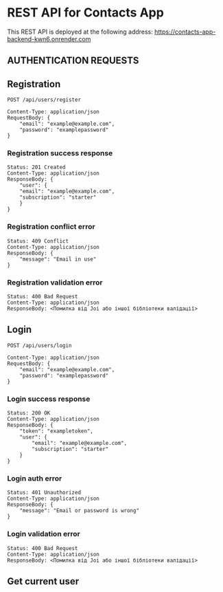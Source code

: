 # REST API for Contacts App

This REST API is deployed at the following address: https://contacts-app-backend-kwn6.onrender.com

## AUTHENTICATION REQUESTS

## Registration

`POST /api/users/register`

    Content-Type: application/json
    RequestBody: {
        "email": "example@example.com",
        "password": "examplepassword"
    }

### Registration success response

    Status: 201 Created
    Content-Type: application/json
    ResponseBody: {
        "user": {
        "email": "example@example.com",
        "subscription": "starter"
        }
    }

 ### Registration conflict error

    Status: 409 Conflict
    Content-Type: application/json
    ResponseBody: {
        "message": "Email in use"
    }   

 ### Registration validation error

    Status: 400 Bad Request
    Content-Type: application/json
    ResponseBody: <Помилка від Joi або іншої бібліотеки валідації>

## Login

`POST /api/users/login`

    Content-Type: application/json
    RequestBody: {
        "email": "example@example.com",
        "password": "examplepassword"
    }

### Login success response

    Status: 200 OK
    Content-Type: application/json
    ResponseBody: {
        "token": "exampletoken",
        "user": {
            "email": "example@example.com",
            "subscription": "starter"
        }
    }

 ### Login auth error

    Status: 401 Unauthorized
    Content-Type: application/json
    ResponseBody: {
        "message": "Email or password is wrong"
    }   

 ### Login validation error

    Status: 400 Bad Request
    Content-Type: application/json
    ResponseBody: <Помилка від Joi або іншої бібліотеки валідації>


## Get current user


